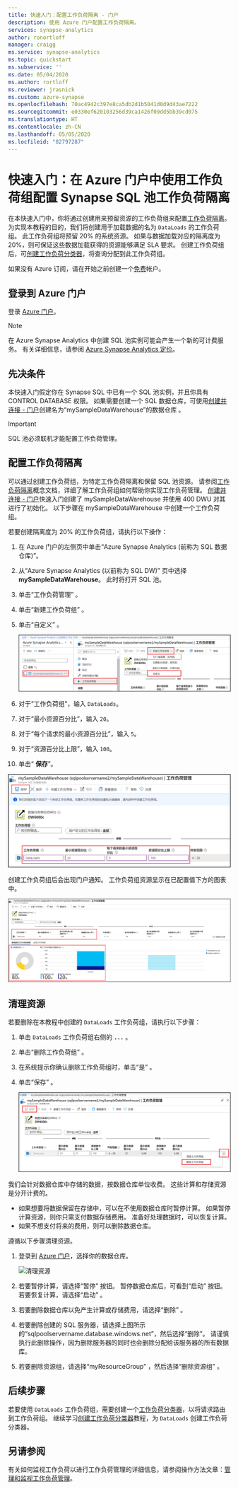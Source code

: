 ```yaml
---
title: 快速入门：配置工作负荷隔离 - 门户
description: 使用 Azure 门户配置工作负荷隔离。
services: synapse-analytics
author: ronortloff
manager: craigg
ms.service: synapse-analytics
ms.topic: quickstart
ms.subservice: ''
ms.date: 05/04/2020
ms.author: rortloff
ms.reviewer: jrasnick
ms.custom: azure-synapse
ms.openlocfilehash: 70ac4942c397e8ca5db2d1b5041d0d9d43ae7222
ms.sourcegitcommit: e0330ef620103256d39ca1426f09dd5bb39cd075
ms.translationtype: HT
ms.contentlocale: zh-CN
ms.lasthandoff: 05/05/2020
ms.locfileid: "82797287"
---
```

# <a name="quickstart-configure-synapse-sql-pool-workload-isolation-using-a-workload-group-in-the-azure-portal"></a>快速入门：在 Azure 门户中使用工作负荷组配置 Synapse SQL 池工作负荷隔离

在本快速入门中，你将通过创建用来预留资源的工作负荷组来配置[工作负荷隔离](sql-data-warehouse-workload-isolation.md)。  为实现本教程的目的，我们将创建用于加载数据的名为 `DataLoads` 的工作负荷组。 此工作负荷组将预留 20% 的系统资源。  如果与数据加载对应的隔离度为 20%，则可保证这些数据加载获得的资源能够满足 SLA 要求。  创建工作负荷组后，可[创建工作负荷分类器](quickstart-create-a-workload-classifier-portal.md)，将查询分配到此工作负荷组。


如果没有 Azure 订阅，请在开始之前创建一个[免费](https://azure.microsoft.com/free/)帐户。


## <a name="sign-in-to-the-azure-portal"></a>登录到 Azure 门户

登录 [Azure 门户](https://portal.azure.com/)。

> [!NOTE]
> 在 Azure Synapse Analytics 中创建 SQL 池实例可能会产生一个新的可计费服务。  有关详细信息，请参阅 [Azure Synapse Analytics 定价](https://azure.microsoft.com/pricing/details/sql-data-warehouse/)。

## <a name="prerequisites"></a>先决条件

本快速入门假定你在 Synapse SQL 中已有一个 SQL 池实例，并且你具有 CONTROL DATABASE 权限。 如果需要创建一个 SQL 数据仓库，可使用[创建并连接 - 门户](create-data-warehouse-portal.md)创建名为“mySampleDataWarehouse”的数据仓库  。

>[!IMPORTANT] 
>SQL 池必须联机才能配置工作负荷管理。 

## <a name="configure-workload-isolation"></a>配置工作负荷隔离
可以通过创建工作负荷组，为特定工作负荷隔离和保留 SQL 池资源。  请参阅[工作负荷隔离](sql-data-warehouse-workload-isolation.md)概念文档，详细了解工作负荷组如何帮助你实现工作负荷管理。  [创建并连接 - 门户](create-data-warehouse-portal.md)快速入门创建了 mySampleDataWarehouse  并使用 400 DWU 对其进行了初始化。 以下步骤在 mySampleDataWarehouse  中创建一个工作负荷组。

若要创建隔离度为 20% 的工作负荷组，请执行以下操作：
1.  在 Azure 门户的左侧页中单击“Azure Synapse Analytics (前称为 SQL 数据仓库)”。 
2.  从“Azure Synapse Analytics (以前称为 SQL DW)”  页中选择 **mySampleDataWarehouse**。 此时将打开 SQL 池。
3.  单击“工作负荷管理”  。
4.  单击“新建工作负荷组”  。
5.  单击“自定义”  。

    ![单击“自定义”](./media/quickstart-configure-workload-isolation-portal/create-wg.png)

6.  对于“工作负荷组”，输入 `DataLoads`。 
7.  对于“最小资源百分比”，输入 `20`。 
8.  对于“每个请求的最小资源百分比”，输入 `5`。 
9.  对于“资源百分比上限”，输入 `100`。 
10.   单击“ **保存**”。

   ![点击“保存”](./media/quickstart-configure-workload-isolation-portal/configure-wg.png)

创建工作负荷组后会出现门户通知。  工作负荷组资源显示在已配置值下方的图表中。

   ![单击“最终”](./media/quickstart-configure-workload-isolation-portal/display-wg.png)

## <a name="clean-up-resources"></a>清理资源

若要删除在本教程中创建的 `DataLoads` 工作负荷组，请执行以下步骤：
1. 单击 `DataLoads` 工作负荷组右侧的 **`...`** 。
2. 单击“删除工作负荷组”  。
3. 在系统提示你确认删除工作负荷组时，单击“是”  。
4. 单击“保存”  。

   ![单击“删除”](./media/quickstart-configure-workload-isolation-portal/delete-wg.png)



我们会针对数据仓库中存储的数据，按数据仓库单位收费。 这些计算和存储资源是分开计费的。

- 如果想要将数据保留在存储中，可以在不使用数据仓库时暂停计算。 如果暂停计算资源，则你只需支付数据存储费用。 准备好处理数据时，可以恢复计算。
- 如果不想支付将来的费用，则可以删除数据仓库。

遵循以下步骤清理资源。

1. 登录到 [Azure 门户](https://portal.azure.com)，选择你的数据仓库。

    ![清理资源](./media/load-data-from-azure-blob-storage-using-polybase/clean-up-resources.png)

2. 若要暂停计算，请选择“暂停”  按钮。 暂停数据仓库后，可看到“启动”  按钮。  若要恢复计算，请选择“启动”  。

3. 若要删除数据仓库以免产生计算或存储费用，请选择“删除”  。

4. 若要删除创建的 SQL 服务器，请选择上图所示的“sqlpoolservername.database.windows.net”，然后选择“删除”。    请谨慎执行此删除操作，因为删除服务器的同时也会删除分配给该服务器的所有数据库。

5. 若要删除资源组，请选择“myResourceGroup”  ，然后选择“删除资源组”  。

## <a name="next-steps"></a>后续步骤

若要使用 `DataLoads` 工作负荷组，需要创建一个[工作负荷分类器](/sql/t-sql/statements/create-workload-classifier-transact-sql?toc=/azure/synapse-analytics/sql-data-warehouse/toc.json&bc=/azure/synapse-analytics/sql-data-warehouse/breadcrumb/toc.json&view=azure-sqldw-latest)，以将请求路由到工作负荷组。  继续学习[创建工作负荷分类器](quickstart-create-a-workload-classifier-portal.md)教程，为 `DataLoads` 创建工作负荷分类器。

## <a name="see-also"></a>另请参阅
有关如何监视工作负荷以进行工作负荷管理的详细信息，请参阅操作方法文章：[管理和监视工作负荷管理](sql-data-warehouse-how-to-manage-and-monitor-workload-importance.md)。

